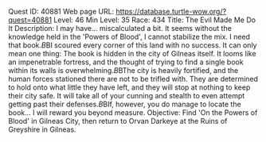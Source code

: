 Quest ID: 40881
Web page URL: https://database.turtle-wow.org/?quest=40881
Level: 46
Min Level: 35
Race: 434
Title: The Evil Made Me Do It
Description: I may have... miscalculated a bit. It seems without the knowledge held in the 'Powers of Blood', I cannot stabilize the mix. I need that book.$B$BI scoured every corner of this land with no success. It can only mean one thing: The book is hidden in the city of Gilneas itself. It looms like an impenetrable fortress, and the thought of trying to find a single book within its walls is overwhelming.$B$BThe city is heavily fortified, and the human forces stationed there are not to be trifled with. They are determined to hold onto what little they have left, and they will stop at nothing to keep their city safe. It will take all of your cunning and stealth to even attempt getting past their defenses.$B$BIf, however, you do manage to locate the book... I will reward you beyond measure.
Objective: Find 'On the Powers of Blood' in Gilneas City, then return to Orvan Darkeye at the Ruins of Greyshire in Gilneas.
